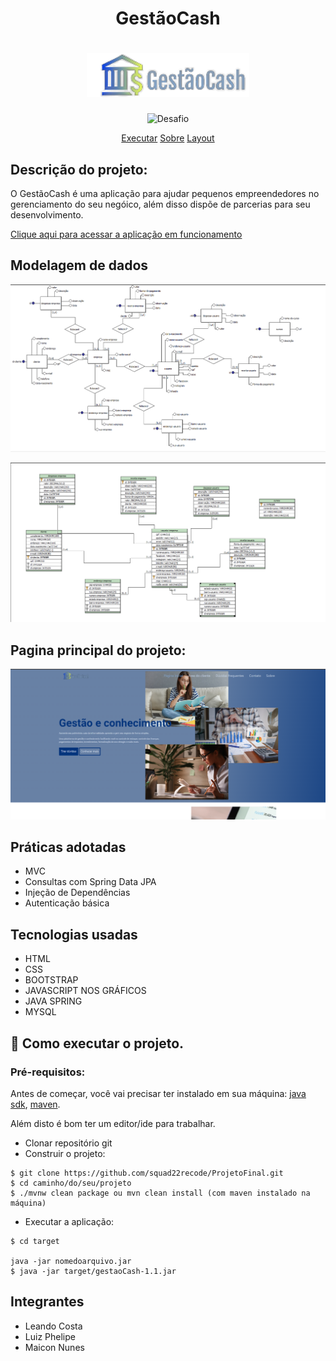 <h1 align="center"> GestãoCash </H1>

<h1 align="center">
        <img src="https://raw.githubusercontent.com/squad22recode/gestaocash_imagens/main/images/logo.png"  height="70px" />
</h1>


<p align="center">
 <img src="https://img.shields.io/static/v1?label=Tipo&message=Desafio&color=8257E5&labelColor=000000" alt="Desafio" />
</p>

<p align="center">
 <a href="#-about">Executar</a> 
 <a href="#-Features">Sobre</a> 
 <a href="#-layout">Layout</a> 
</p>

## Descrição do projeto:

O GestãoCash é uma aplicação para ajudar pequenos empreendedores no gerenciamento do seu negóico, além disso dispõe de parcerias para seu desenvolvimento.

[Clique aqui para acessar a aplicação em funcionamento](https://projeto-final-ochre.vercel.app/)

## Modelagem de dados

![Modelo conceitual](https://raw.githubusercontent.com/squad22recode/gestaocash_imagens/main/images/conceitual.png)

![Modelo Lógico](https://raw.githubusercontent.com/squad22recode/gestaocash_imagens/main/images/logico.png)

## Pagina principal do projeto:

![Home ](https://raw.githubusercontent.com/squad22recode/gestaocash_imagens/main/images/home.png)


## Práticas adotadas

- MVC
- Consultas com Spring Data JPA
- Injeção de Dependências
- Autenticação básica

## Tecnologias usadas

-   HTML
-   CSS
-   BOOTSTRAP
-   JAVASCRIPT NOS GRÁFICOS
-   JAVA SPRING
-   MYSQL

## 🚀 Como executar o projeto.

### Pré-requisitos:

Antes de começar, você vai precisar ter instalado em sua máquina: [java sdk](), [maven](). 

Além disto é bom ter um editor/ide para trabalhar.

- Clonar repositório git
- Construir o projeto:
  
```
$ git clone https://github.com/squad22recode/ProjetoFinal.git
$ cd caminho/do/seu/projeto
$ ./mvnw clean package ou mvn clean install (com maven instalado na máquina)

```
- Executar a aplicação:
  
```
$ cd target

java -jar nomedoarquivo.jar
$ java -jar target/gestaoCash-1.1.jar
```

## Integrantes

-   Leando Costa
-   Luiz Phelipe
-   Maicon Nunes
